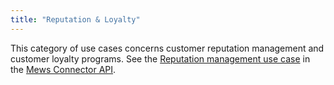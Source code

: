 ```yaml
---
title: "Reputation & Loyalty"
---
```



This category of use cases concerns customer reputation management and customer loyalty programs.
See the [Reputation management use case](https://mews-systems.gitbook.io/connector-api/use-cases/reputation-management) in the [Mews Connector API](https://mews-systems.gitbook.io/connector-api).
